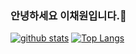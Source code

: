 ### 안녕하세요 이채원입니다.👋


[![github stats](https://github-readme-stats.vercel.app/api?username=cindy-chaewon&show_icons=true&hide_border=true)](https://github.com/cindy-chaewon)
[![Top Langs](https://github-readme-stats.vercel.app/api/top-langs/?username=cindy-chaewon&layout=compact)](https://github.com/cindy-chaewon)

